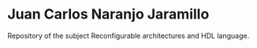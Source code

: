 # Juan Carlos Naranjo Jaramillo

Repository of the subject Reconfigurable architectures and HDL language.